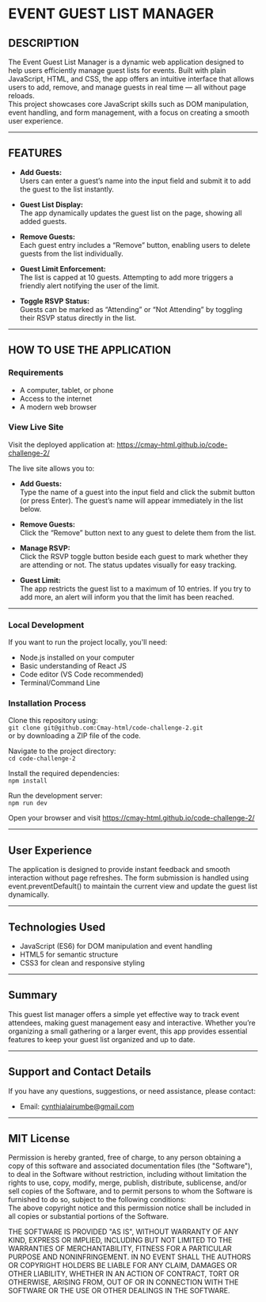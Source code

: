 # EVENT GUEST LIST MANAGER 

## DESCRIPTION 
The Event Guest List Manager is a dynamic web application designed to help users efficiently manage guest lists for events. Built with plain JavaScript, HTML, and CSS, the app offers an intuitive interface that allows users to add, remove, and manage guests in real time — all without page reloads.  
This project showcases core JavaScript skills such as DOM manipulation, event handling, and form management, with a focus on creating a smooth user experience.

---

## FEATURES 
- **Add Guests:**  
Users can enter a guest’s name into the input field and submit it to add the guest to the list instantly.

- **Guest List Display:**  
The app dynamically updates the guest list on the page, showing all added guests.

- **Remove Guests:**  
Each guest entry includes a “Remove” button, enabling users to delete guests from the list individually.

- **Guest Limit Enforcement:**  
The list is capped at 10 guests. Attempting to add more triggers a friendly alert notifying the user of the limit.

- **Toggle RSVP Status:**  
Guests can be marked as “Attending” or “Not Attending” by toggling their RSVP status directly in the list.

---

## HOW TO USE THE APPLICATION 

### Requirements
- A computer, tablet, or phone  
- Access to the internet  
- A modern web browser  

### View Live Site  
Visit the deployed application at:  https://cmay-html.github.io/code-challenge-2/

The live site allows you to:
- **Add Guests:**  
Type the name of a guest into the input field and click the submit button (or press Enter). The guest’s name will appear immediately in the list below.

- **Remove Guests:**  
Click the “Remove” button next to any guest to delete them from the list.

- **Manage RSVP:**  
Click the RSVP toggle button beside each guest to mark whether they are attending or not. The status updates visually for easy tracking.

- **Guest Limit:**  
The app restricts the guest list to a maximum of 10 entries. If you try to add more, an alert will inform you that the limit has been reached.

---

### Local Development
If you want to run the project locally, you'll need:
- Node.js installed on your computer  
- Basic understanding of React JS  
- Code editor (VS Code recommended)  
- Terminal/Command Line  

### Installation Process
Clone this repository using:  
`git clone git@github.com:Cmay-html/code-challenge-2.git`  
or by downloading a ZIP file of the code.

Navigate to the project directory:  
`cd code-challenge-2`

Install the required dependencies:  
`npm install`

Run the development server:  
`npm run dev`

Open your browser and visit  https://cmay-html.github.io/code-challenge-2/

---

## User Experience
The application is designed to provide instant feedback and smooth interaction without page refreshes. The form submission is handled using event.preventDefault() to maintain the current view and update the guest list dynamically.

---

## Technologies Used
- JavaScript (ES6) for DOM manipulation and event handling  
- HTML5 for semantic structure  
- CSS3 for clean and responsive styling

---

## Summary
This guest list manager offers a simple yet effective way to track event attendees, making guest management easy and interactive. Whether you’re organizing a small gathering or a larger event, this app provides essential features to keep your guest list organized and up to date.

---

## Support and Contact Details
If you have any questions, suggestions, or need assistance, please contact:  
- Email: cynthialairumbe@gmail.com

---

## MIT License

Permission is hereby granted, free of charge, to any person obtaining a copy of this software and associated documentation files (the "Software"), to deal in the Software without restriction, including without limitation the rights to use, copy, modify, merge, publish, distribute, sublicense, and/or sell copies of the Software, and to permit persons to whom the Software is furnished to do so, subject to the following conditions:  
The above copyright notice and this permission notice shall be included in all copies or substantial portions of the Software.  

THE SOFTWARE IS PROVIDED "AS IS", WITHOUT WARRANTY OF ANY KIND, EXPRESS OR IMPLIED, INCLUDING BUT NOT LIMITED TO THE WARRANTIES OF MERCHANTABILITY, FITNESS FOR A PARTICULAR PURPOSE AND NONINFRINGEMENT. IN NO EVENT SHALL THE AUTHORS OR COPYRIGHT HOLDERS BE LIABLE FOR ANY CLAIM, DAMAGES OR OTHER LIABILITY, WHETHER IN AN ACTION OF CONTRACT, TORT OR OTHERWISE, ARISING FROM, OUT OF OR IN CONNECTION WITH THE SOFTWARE OR THE USE OR OTHER DEALINGS IN THE SOFTWARE.
